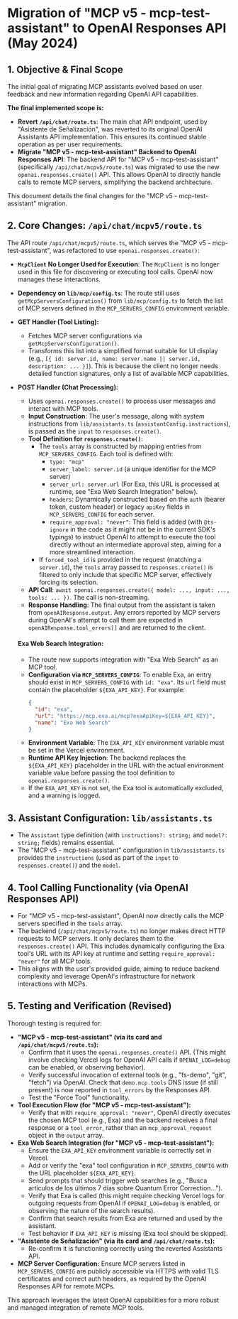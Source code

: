 # Migration of "MCP v5 - mcp-test-assistant" to OpenAI Responses API (May 2024)

## 1. Objective & Final Scope

The initial goal of migrating MCP assistants evolved based on user feedback and new information regarding OpenAI API capabilities.

**The final implemented scope is:**

*   **Revert `/api/chat/route.ts`**: The main chat API endpoint, used by "Asistente de Señalización", was reverted to its original OpenAI Assistants API implementation. This ensures its continued stable operation as per user requirements.
*   **Migrate "MCP v5 - mcp-test-assistant" Backend to OpenAI Responses API**: The backend API for "MCP v5 - mcp-test-assistant" (specifically `/api/chat/mcpv5/route.ts`) was migrated to use the new `openai.responses.create()` API. This allows OpenAI to directly handle calls to remote MCP servers, simplifying the backend architecture.

This document details the final changes for the "MCP v5 - mcp-test-assistant" migration.

## 2. Core Changes: `/api/chat/mcpv5/route.ts`

The API route `/api/chat/mcpv5/route.ts`, which serves the "MCP v5 - mcp-test-assistant", was refactored to use `openai.responses.create()`:

*   **`McpClient` No Longer Used for Execution**: The `McpClient` is no longer used in this file for discovering or executing tool calls. OpenAI now manages these interactions.
*   **Dependency on `lib/mcp/config.ts`**: The route still uses `getMcpServersConfiguration()` from `lib/mcp/config.ts` to fetch the list of MCP servers defined in the `MCP_SERVERS_CONFIG` environment variable.

*   **GET Handler (Tool Listing):**
    *   Fetches MCP server configurations via `getMcpServersConfiguration()`.
    *   Transforms this list into a simplified format suitable for UI display (e.g., `[{ id: server.id, name: server.name || server.id, description: ... }]`). This is because the client no longer needs detailed function signatures, only a list of available MCP capabilities.

*   **POST Handler (Chat Processing):**
    *   Uses `openai.responses.create()` to process user messages and interact with MCP tools.
    *   **Input Construction**: The user's message, along with system instructions from `lib/assistants.ts` (`assistantConfig.instructions`), is passed as the `input` to `responses.create()`.
    *   **Tool Definition for `responses.create()`**:
        *   The `tools` array is constructed by mapping entries from `MCP_SERVERS_CONFIG`. Each tool is defined with:
            *   `type: "mcp"`
            *   `server_label: server.id` (a unique identifier for the MCP server)
            *   `server_url: server.url` (For Exa, this URL is processed at runtime, see "Exa Web Search Integration" below).
            *   `headers`: Dynamically constructed based on the `auth` (bearer token, custom header) or legacy `apiKey` fields in `MCP_SERVERS_CONFIG` for each server.
            *   `require_approval: "never"`: This field is added (with `@ts-ignore` in the code as it might not be in the current SDK's typings) to instruct OpenAI to attempt to execute the tool directly without an intermediate approval step, aiming for a more streamlined interaction.
        *   If `forced_tool_id` is provided in the request (matching a `server.id`), the `tools` array passed to `responses.create()` is filtered to only include that specific MCP server, effectively forcing its selection.
    *   **API Call**: `await openai.responses.create({ model: ..., input: ..., tools: ... })`. The call is non-streaming.
    *   **Response Handling**: The final output from the assistant is taken from `openAIResponse.output`. Any errors reported by MCP servers during OpenAI's attempt to call them are expected in `openAIResponse.tool_errors[]` and are returned to the client.
    #### Exa Web Search Integration:
    *   The route now supports integration with "Exa Web Search" as an MCP tool.
    *   **Configuration via `MCP_SERVERS_CONFIG`**: To enable Exa, an entry should exist in `MCP_SERVERS_CONFIG` with `id: "exa"`. Its `url` field must contain the placeholder `${EXA_API_KEY}`. For example:
        ```json
        {
          "id": "exa",
          "url": "https://mcp.exa.ai/mcp?exaApiKey=${EXA_API_KEY}",
          "name": "Exa Web Search"
        }
        ```
    *   **Environment Variable**: The `EXA_API_KEY` environment variable must be set in the Vercel environment.
    *   **Runtime API Key Injection**: The backend replaces the `${EXA_API_KEY}` placeholder in the URL with the actual environment variable value before passing the tool definition to `openai.responses.create()`.
    *   If the `EXA_API_KEY` is not set, the Exa tool is automatically excluded, and a warning is logged.

## 3. Assistant Configuration: `lib/assistants.ts`

*   The `Assistant` type definition (with `instructions?: string;` and `model?: string;` fields) remains essential.
*   The "MCP v5 - mcp-test-assistant" configuration in `lib/assistants.ts` provides the `instructions` (used as part of the `input` to `responses.create()`) and the `model`.

## 4. Tool Calling Functionality (via OpenAI Responses API)

*   For "MCP v5 - mcp-test-assistant", OpenAI now directly calls the MCP servers specified in the `tools` array.
*   The backend (`/api/chat/mcpv5/route.ts`) no longer makes direct HTTP requests to MCP servers. It only declares them to the `responses.create()` API. This includes dynamically configuring the Exa tool's URL with its API key at runtime and setting `require_approval: "never"` for all MCP tools.
*   This aligns with the user's provided guide, aiming to reduce backend complexity and leverage OpenAI's infrastructure for network interactions with MCPs.

## 5. Testing and Verification (Revised)

Thorough testing is required for:

*   **"MCP v5 - mcp-test-assistant" (via its card and `/api/chat/mcpv5/route.ts`):**
    *   Confirm that it uses the `openai.responses.create()` API. (This might involve checking Vercel logs for OpenAI API calls if `OPENAI_LOG=debug` can be enabled, or observing behavior).
    *   Verify successful invocation of external tools (e.g., "fs-demo", "git", "fetch") via OpenAI. Check that `demo.mcp.tools` DNS issue (if still present) is now reported in `tool_errors` by the Responses API.
    *   Test the "Force Tool" functionality.
*   **Tool Execution Flow (for "MCP v5 - mcp-test-assistant"):**
    *   Verify that with `require_approval: "never"`, OpenAI directly executes the chosen MCP tool (e.g., Exa) and the backend receives a final response or a `tool_error`, rather than an `mcp_approval_request` object in the `output` array.
*   **Exa Web Search Integration (for "MCP v5 - mcp-test-assistant"):**
    *   Ensure the `EXA_API_KEY` environment variable is correctly set in Vercel.
    *   Add or verify the "exa" tool configuration in `MCP_SERVERS_CONFIG` with the URL placeholder `${EXA_API_KEY}`.
    *   Send prompts that should trigger web searches (e.g., "Busca artículos de los últimos 7 días sobre Quantum Error Correction...").
    *   Verify that Exa is called (this might require checking Vercel logs for outgoing requests from OpenAI if `OPENAI_LOG=debug` is enabled, or observing the nature of the search results).
    *   Confirm that search results from Exa are returned and used by the assistant.
    *   Test behavior if `EXA_API_KEY` is missing (Exa tool should be skipped).
*   **"Asistente de Señalización" (via its card and `/api/chat/route.ts`):**
    *   Re-confirm it is functioning correctly using the reverted Assistants API.
*   **MCP Server Configuration:** Ensure MCP servers listed in `MCP_SERVERS_CONFIG` are publicly accessible via HTTPS with valid TLS certificates and correct auth headers, as required by the OpenAI Responses API for remote MCPs.

This approach leverages the latest OpenAI capabilities for a more robust and managed integration of remote MCP tools.

